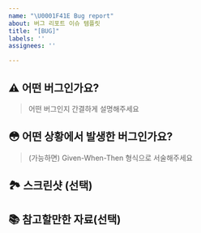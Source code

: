 ```yaml
---
name: "\U0001F41E Bug report"
about: 버그 리포트 이슈 템플릿
title: "[BUG]"
labels: ''
assignees: ''

---
```


## ⚠️ 어떤 버그인가요?

> 어떤 버그인지 간결하게 설명해주세요

## 😳 어떤 상황에서 발생한 버그인가요?

> (가능하면) Given-When-Then 형식으로 서술해주세요

## 🏞 스크린샷 (선택)

## 📚 참고할만한 자료(선택)
